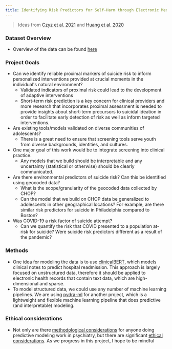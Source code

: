```yaml
---
title: Identifying Risk Predictors for Self-Harm through Electronic Medical Records
---
```

> Ideas from [Czyz et al. 2021](https://journals.sagepub.com/doi/full/10.1177/1073191120939168?casa_token=nZwwu0a6mM4AAAAA%3AUE4tkOVOBDe0BEXfvZDRMFSH-BjpA4Cq07RRlY9s_cZsfePwk9W9nE3Odc4qW9qh5UW5lCs4qj3dcA) and [Huang et al. 2020](https://arxiv.org/pdf/1904.05342.pdf)


### Dataset Overview
* Overview of the data can be found [here](../datasets/chop.md)

### Project Goals
* Can we identify reliable proximal markers of suicide risk to inform personalized interventions provided at crucial moments in the individual's natural environment?    
    * Validated indicators of proximal risk could lead to the development of adaptive interventions
    * Short-term risk prediction is a key concern for clinical providers and more research that incorporates proximal assessment is needed to provide insights about short-term precursors to  suicidal ideation in order to facilitate early detection of risk as well as inform targeted interventions.
* Are existing tools/models validated on diverse communities of adolescents? 
    * There is a great need to ensure that screening tools serve youth from diverse backgrounds, identities, and cultures. 
* One major goal of this work would be to integrate screening into clinical practice. 
    * Any models that we build should be interpretable and any uncertainty (statistical or otherwise) should be clearly communicated.
* Are there environmental predictors of suicide risk? Can this be identified using geocoded data? 
    * What is the scope/granularity of the geocoded data collected by CHOP? 
    * Can the model that we build on CHOP data be generalized to adolescents in other geographical locations? For example, are there similar risk predictors for suicide in Philadelphia compared to Boston? 
* Was COVID-19 a risk factor of suicide attempt? 
    * Can we quantify the risk that COVID presented to a population at-risk for suicide? Were suicide risk predictors different as a result of the pandemic? 

### Methods
* One idea for modeling the data is to use [clinicalBERT](https://arxiv.org/pdf/1904.05342.pdf), which models clinical notes to predict hospital readmission. This approach is largely focused on unstructured data, therefore it should be applied to electronic health records that contain text data, which are high-dimensional and sparse. 
* To model structured data, we could use any number of machine learning pipelines. We are using [pydra-ml](https://github.com/nipype/pydra-ml) for another project, which is a lightweight and flexible machine learning pipeline that does predictive (and interpretable) modeling. 

### Ethical considerations
* Not only are there [methodological considerations](https://www.sciencedirect.com/science/article/pii/S0006322322016328) for anyone doing predictive modeling work in psychiatry, but there are significant [ethical considerations](../literature-review/pHealth-ethics.md). As we progress in this project, I hope to be mindful 


